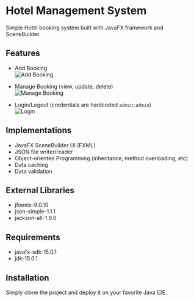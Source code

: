 # Hotel Management System

Simple Hotel booking system built with JavaFX framework and SceneBuilder.

## Features
- Add Booking  
![Add Booking](https://user-images.githubusercontent.com/40281359/107331237-908ec080-6aed-11eb-8042-285ab07496dd.png)

- Manage Booking (view, update, delete)  
![Manage Booking](https://user-images.githubusercontent.com/40281359/107331372-c3d14f80-6aed-11eb-870c-5af836abc961.png)

- Login/Logout (credentials are hardcoded `admin:admin`)  
![Login](https://user-images.githubusercontent.com/40281359/107331425-d6e41f80-6aed-11eb-9f93-a11e3a8cb921.png)

## Implementations
- JavaFX SceneBuilder UI (FXML)
- JSON file writer/reader
- Object-oriented Programming (inheritance, method overloading, etc)
- Data caching
- Data validation

## External Libraries
- jfoenix-9.0.10
- json-simple-1.1.1
- jackson-all-1.9.0

## Requirements
- javafx-sdk-15.0.1
- jdk-15.0.1

## Installation

Simply clone the project and deploy it on your favorite Java IDE.

